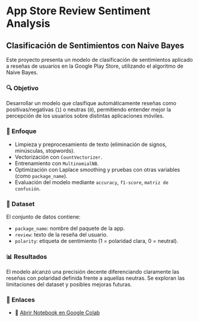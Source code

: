# App Store Review Sentiment Analysis
## Clasificación de Sentimientos con Naive Bayes

Este proyecto presenta un modelo de clasificación de sentimientos aplicado a reseñas de usuarios en la Google Play Store, utilizando el algoritmo de Naive Bayes.

### 🔍 Objetivo

Desarrollar un modelo que clasifique automáticamente reseñas como positivas/negativas (`1`) o neutras (`0`), permitiendo entender mejor la percepción de los usuarios sobre distintas aplicaciones móviles.

### 🧠 Enfoque

- Limpieza y preprocesamiento de texto (eliminación de signos, minúsculas, stopwords).
- Vectorización con `CountVectorizer`.
- Entrenamiento con `MultinomialNB`.
- Optimización con Laplace smoothing y pruebas con otras variables (como `package_name`).
- Evaluación del modelo mediante `accuracy`, `f1-score`, `matriz de confusión`.

### 📝 Dataset

El conjunto de datos contiene:
- `package_name`: nombre del paquete de la app.
- `review`: texto de la reseña del usuario.
- `polarity`: etiqueta de sentimiento (1 = polaridad clara, 0 = neutral).

### 📊 Resultados

El modelo alcanzó una precisión decente diferenciando claramente las reseñas con polaridad definida frente a aquellas neutras. Se exploran las limitaciones del dataset y posibles mejoras futuras.

### 🔗 Enlaces

- 📓 [Abrir Notebook en Google Colab](https://colab.research.google.com/drive/1JvuQFFh0AXDWhOUbRdaF0OxUitivXKSx?usp=sharing)
